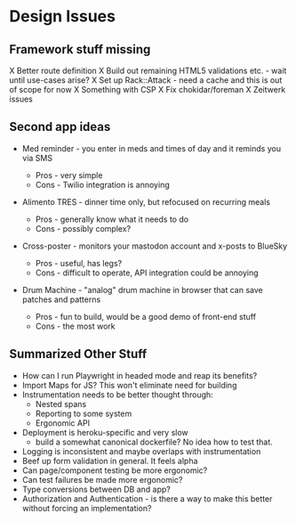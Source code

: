 # Design Issues

## Framework stuff missing

X Better route definition
X Build out remaining HTML5 validations etc. - wait until use-cases arise?
X Set up Rack::Attack - need a cache and this is out of scope for now
X Something with CSP
X Fix chokidar/foreman
X Zeitwerk issues

## Second app ideas

- Med reminder - you enter in meds and times of day and it reminds you via SMS
  - Pros - very simple
  - Cons - Twilio integration is annoying

- Alimento TRES - dinner time only, but refocused on recurring meals
  - Pros - generally know what it needs to do
  - Cons - possibly complex?

- Cross-poster - monitors your mastodon account and x-posts to BlueSky
  - Pros - useful, has legs?
  - Cons - difficult to operate, API integration could be annoying

- Drum Machine - "analog" drum machine in browser that can save patches and patterns
  - Pros - fun to build, would be a good demo of front-end stuff
  - Cons - the most work

## Summarized Other Stuff

- How can I run Playwright in headed mode and reap its benefits?
- Import Maps for JS?  This won't eliminate need for building
- Instrumentation needs to be better thought through:
  - Nested spans
  - Reporting to some system
  - Ergonomic API
- Deployment is heroku-specific and very slow
  - build a somewhat canonical dockerfile?  No idea how to test that.
- Logging is inconsistent and maybe overlaps with instrumentation
- Beef up form validation in general. It feels alpha
- Can page/component testing be more ergonomic?
- Can test failures be made more ergonomic?
- Type conversions between DB and app?
- Authorization and Authentication - is there a way to make this better without forcing an implementation?

